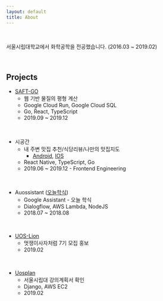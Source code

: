 ```yaml
---
layout: default
title: About
---
```


<br/>

서울시립대학교에서 화학공학을 전공했습니다. (2016.03 ~ 2019.02)

<br/>

## Projects

* [SAFT-GO](https://saftgo.app)
  * 웹 기반 물질의 평형 계산
  * Google Cloud Run, Google Cloud SQL
  * Go, React, TypeScript
  * 2019.09 ~ 2019.12

<br/>

* 시공간
  * 내 주변 맛집 추천/식당리뷰/나만의 맛집지도
    * [Android](https://play.google.com/store/apps/details?id=app.timeandspace.rn&hl=ko), [IOS]([https://apps.apple.com/kr/app/%EC%8B%9C%EA%B3%B5%EA%B0%84/id1478094613](https://apps.apple.com/kr/app/시공간/id1478094613))
  * React Native, TypeScript, Go
  * 2019.06 ~ 2019.12 - Frontend Engineering

<br/>

* Auossistant ([오늘학식](https://assistant.google.com/services/a/uid/00000004685500b2?hl=ko-KR))
  * Google Assistant - 오늘 학식
  * Dialogflow, AWS Lambda, NodeJS
  * 2018.07 ~ 2018.08

<br/>

* [UOS-Lion](https://uos.likelion.org)
  * 멋쟁이사자처럼 7기 모집 홍보
  * 2019.02

<br/>

* [Uosplan](http://uosplan.com)
  * 서울시립대 강의계획서 확인
  * Django, AWS EC2
  * 2019.02

<br/>